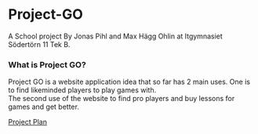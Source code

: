 Project-GO
==========
A School project By Jonas Pihl and Max Hägg Ohlin at Itgymnasiet Södertörn 11 Tek B. 


### What is Project GO?
Project GO is a website application idea that so far has 2 main uses. One is to find likeminded players to play games with. <br/>
The second use of the website to find pro players and buy lessons for games and get better.

[Project Plan](https://github.com/itgsod-Jonas-Pihl/Project-GO/wiki/Project-plan---Project-GO)
